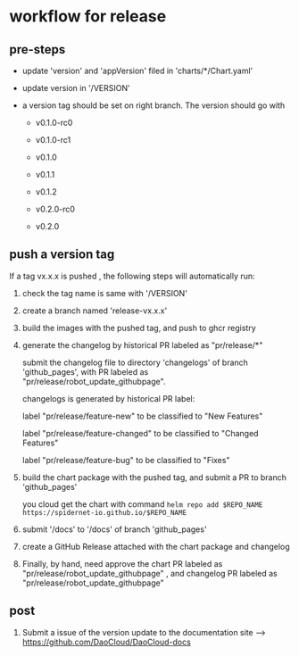# workflow for release

## pre-steps

* update 'version' and 'appVersion' filed in 'charts/*/Chart.yaml'

* update version in '/VERSION'

* a version tag should be set on right branch. The version should go with

	* v0.1.0-rc0

	* v0.1.0-rc1

	* v0.1.0

	* v0.1.1

	* v0.1.2

	* v0.2.0-rc0

	* v0.2.0

## push a version tag

If a tag vx.x.x is pushed , the following steps will automatically run:

1. check the tag name is same with '/VERSION'

2. create a branch named 'release-vx.x.x'

3. build the images with the pushed tag, and push to ghcr registry

4. generate the changelog by historical PR labeled as "pr/release/*"

   submit the changelog file to directory 'changelogs' of branch 'github_pages', with PR labeled as "pr/release/robot_update_githubpage".

   changelogs is generated by historical PR label:

   label "pr/release/feature-new" to be classified to "New Features"

   label "pr/release/feature-changed" to be classified to "Changed Features"

   label "pr/release/feature-bug" to be classified to "Fixes"

5. build the chart package with the pushed tag, and submit a PR to branch 'github_pages'

   you cloud get the chart with command `helm repo add $REPO_NAME https://spidernet-io.github.io/$REPO_NAME `

6. submit '/docs' to '/docs' of branch 'github_pages'

7. create a GitHub Release attached with the chart package and changelog

8. Finally, by hand, need approve the chart PR labeled as "pr/release/robot_update_githubpage" , and changelog PR labeled as "pr/release/robot_update_githubpage"

## post

1. Submit a issue of the version update to the documentation site --> <https://github.com/DaoCloud/DaoCloud-docs>
